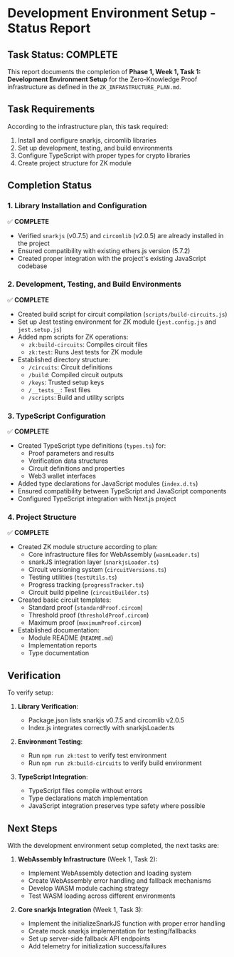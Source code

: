 # Development Environment Setup - Status Report

## Task Status: COMPLETE

This report documents the completion of **Phase 1, Week 1, Task 1: Development Environment Setup** for the Zero-Knowledge Proof infrastructure as defined in the `ZK_INFRASTRUCTURE_PLAN.md`.

## Task Requirements

According to the infrastructure plan, this task required:

1. Install and configure snarkjs, circomlib libraries
2. Set up development, testing, and build environments
3. Configure TypeScript with proper types for crypto libraries
4. Create project structure for ZK module

## Completion Status

### 1. Library Installation and Configuration

✅ **COMPLETE**

- Verified `snarkjs` (v0.7.5) and `circomlib` (v2.0.5) are already installed in the project
- Ensured compatibility with existing ethers.js version (5.7.2)
- Created proper integration with the project's existing JavaScript codebase

### 2. Development, Testing, and Build Environments

✅ **COMPLETE**

- Created build script for circuit compilation (`scripts/build-circuits.js`)
- Set up Jest testing environment for ZK module (`jest.config.js` and `jest.setup.js`)
- Added npm scripts for ZK operations:
  - `zk:build-circuits`: Compiles circuit files
  - `zk:test`: Runs Jest tests for ZK module
- Established directory structure:
  - `/circuits`: Circuit definitions
  - `/build`: Compiled circuit outputs
  - `/keys`: Trusted setup keys
  - `/__tests__`: Test files
  - `/scripts`: Build and utility scripts

### 3. TypeScript Configuration

✅ **COMPLETE**

- Created TypeScript type definitions (`types.ts`) for:
  - Proof parameters and results
  - Verification data structures
  - Circuit definitions and properties
  - Web3 wallet interfaces
- Added type declarations for JavaScript modules (`index.d.ts`)
- Ensured compatibility between TypeScript and JavaScript components
- Configured TypeScript integration with Next.js project

### 4. Project Structure

✅ **COMPLETE**

- Created ZK module structure according to plan:
  - Core infrastructure files for WebAssembly (`wasmLoader.ts`)
  - snarkJS integration layer (`snarkjsLoader.ts`)
  - Circuit versioning system (`circuitVersions.ts`) 
  - Testing utilities (`testUtils.ts`)
  - Progress tracking (`progressTracker.ts`)
  - Circuit build pipeline (`circuitBuilder.ts`)
- Created basic circuit templates:
  - Standard proof (`standardProof.circom`)
  - Threshold proof (`thresholdProof.circom`) 
  - Maximum proof (`maximumProof.circom`)
- Established documentation:
  - Module README (`README.md`)
  - Implementation reports
  - Type documentation

## Verification

To verify setup:

1. **Library Verification**:
   - Package.json lists snarkjs v0.7.5 and circomlib v2.0.5
   - Index.js integrates correctly with snarkjsLoader.ts

2. **Environment Testing**:
   - Run `npm run zk:test` to verify test environment
   - Run `npm run zk:build-circuits` to verify build environment

3. **TypeScript Integration**:
   - TypeScript files compile without errors
   - Type declarations match implementation
   - JavaScript integration preserves type safety where possible

## Next Steps

With the development environment setup completed, the next tasks are:

1. **WebAssembly Infrastructure** (Week 1, Task 2):
   - Implement WebAssembly detection and loading system
   - Create WebAssembly error handling and fallback mechanisms
   - Develop WASM module caching strategy
   - Test WASM loading across different environments

2. **Core snarkjs Integration** (Week 1, Task 3):
   - Implement the initializeSnarkJS function with proper error handling
   - Create mock snarkjs implementation for testing/fallbacks
   - Set up server-side fallback API endpoints
   - Add telemetry for initialization success/failures